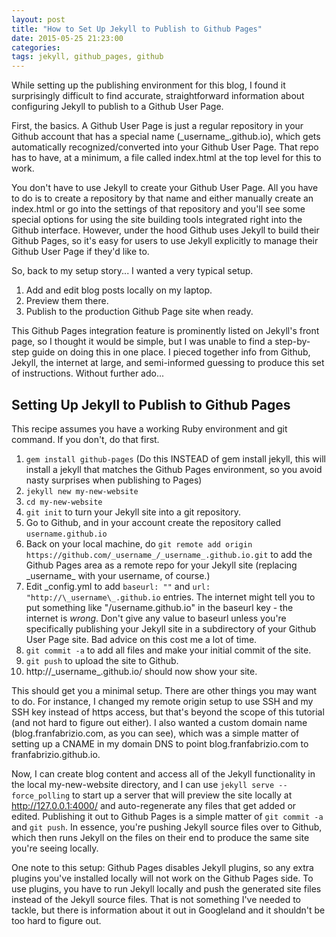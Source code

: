 ```yaml
---
layout: post
title: "How to Set Up Jekyll to Publish to Github Pages"
date: 2015-05-25 21:23:00
categories: 
tags: jekyll, github_pages, github
---
```


While setting up the publishing environment for this blog, I found it surprisingly difficult to find accurate, straightforward information about configuring Jekyll to publish to a Github User Page.

First, the basics.  A Github User Page is just a regular repository in your Github account that has a special name (\_username\_.github.io), which gets automatically recognized/converted into your Github User Page.  That repo has to have, at a minimum, a file called index.html at the top level for this to work.  

You don't have to use Jekyll to create your Github User Page.  All you have to do is to create a repository by that name and either manually create an index.html or go into the settings of that repository and you'll see some special options for using the site building tools integrated right into the Github interface.  However, under the hood Github uses Jekyll to build their Github Pages, so it's easy for users to use Jekyll explicitly to manage their Github User Page if they'd like to.

So, back to my setup story... I wanted a very typical setup.

1. Add and edit blog posts locally on my laptop.
2. Preview them there.
3. Publish to the production Github Page site when ready.

This Github Pages integration feature is prominently listed on Jekyll's front page, so I thought it would be simple, but I was unable to find a step-by-step guide on doing this in one place.  I pieced together info from Github, Jekyll, the internet at large, and semi-informed guessing to produce this set of instructions.  Without further ado...

## Setting Up Jekyll to Publish to Github Pages

This recipe assumes you have a working Ruby environment and git command.  If you don't, do that first.

1. `gem install github-pages` (Do this INSTEAD of gem install jekyll, this will install a jekyll that matches the Github Pages environment, so you avoid nasty surprises when publishing to Pages)
2. `jekyll new my-new-website`
3. `cd my-new-website`
4. `git init` to turn your Jekyll site into a git repository.
5. Go to Github, and in your account create the repository called `username.github.io`
6. Back on your local machine, do `git remote add origin https://github.com/_username_/_username_.github.io.git` to add the Github Pages area as a remote repo for your Jekyll site (replacing \_username\_ with your username, of course.)
6. Edit \_config.yml to add `baseurl: ""` and `url: "http://\_username\_.github.io` entries. The internet might tell you to put something like "/username.github.io" in the baseurl key - the internet is _wrong_.  Don't give any value to baseurl unless you're specifically publishing your Jekyll site in a subdirectory of your Github User Page site.  Bad advice on this cost me a lot of time.
7. `git commit -a` to add all files and make your initial commit of the site.
8. `git push` to upload the site to Github.
9. http://\_username\_.github.io/ should now show your site.

This should get you a minimal setup.  There are other things you may want to do. For instance, I changed my remote origin setup to use SSH and my SSH key instead of https access, but that's beyond the scope of this tutorial (and not hard to figure out either).  I also wanted a custom domain name (blog.franfabrizio.com, as you can see), which was a simple matter of setting up a CNAME in my domain DNS to point blog.franfabrizio.com to franfabrizio.github.io.

Now, I can create blog content and access all of the Jekyll functionality in the local my-new-website directory, and I can use `jekyll serve --force_polling` to start up a server that will preview the site locally at http://127.0.0.1:4000/ and auto-regenerate any files that get added or edited.  Publishing it out to Github Pages is a simple matter of `git commit -a` and `git push`.  In essence, you're pushing Jekyll source files over to Github, which then runs Jekyll on the files on their end to produce the same site you're seeing locally.

One note to this setup: Github Pages disables Jekyll plugins, so any extra plugins you've installed locally will not work on the Github Pages side.  To use plugins, you have to run Jekyll locally and push the generated site files instead of the Jekyll source files.  That is not something I've needed to tackle, but there is information about it out in Googleland and it shouldn't be too hard to figure out.




